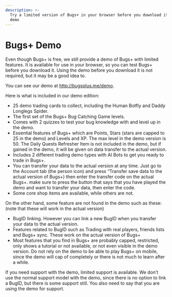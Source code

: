 ```yaml
---
description: >-
  Try a limited version of Bugs+ in your browser before you download it with a
  demo
---
```


# Bugs+ Demo

Even though Bugs+ is free, we still provide a demo of Bugs+ with limited features. It is available for use in your browser, so you can test Bugs+ before you download it. Using the demo before you download it is not required, but it may be a good idea to.

You can see our demo at http://bugsplus.me/demo.

Here is what is included in our demo edition:

* 25 demo trading cards to collect, including the Human Botfly and Daddy Longlegs Spider.
* The first set of the Bugs+ Bug Catching Game levels.
* Comes with 2 quizzes to test your bug knowledge with and level up in the demo.
* Essential features of Bugs+ which are Points, Stars (stars are capped to 25 in the demo) and Levels and XP. The max level in the demo version is 50. The Daily Quests Refresher Item is not included in the demo, but if gained in the demo, it will be given on data transfer to the actual version.
* Includes 2 different trading demo types with AI Bots to get you ready to trade in Bugs+.
* You can transfer your data to the actual version at any time. Just go to the Account tab (the person icon) and press “Transfer save data to the actual version of Bugs+) then enter the transfer code on the actual Bugs+. make sure to press the button that says that you have played the demo and want to transfer your data, then enter the code.
* Some core shop items are available, while others are not.

On the other hand, some feature are not found in the demo such as these: (note that these will work in the actual version)

* BugID linking. However you can link a new BugID when you transfer your data to the actual version.
* Features related to BugID such as Trading with real players, friends lists and Bugs+ sync. These work on the actual version of Bugs+
* Most features that you find in Bugs+ are probably capped, restricted, only shows a tutorial or not available, or not even visible in the demo version. Do not rely on the demo to be able to play Bugs+ on mobile, since the demo will cap of completely or there is not much to learn after a while.

If you need support with the demo, limited support is available. We don’t use the normal support model with the demo, since there is no option to link a BugID, but there is some support still. You also need to say that you are using the demo for support.
